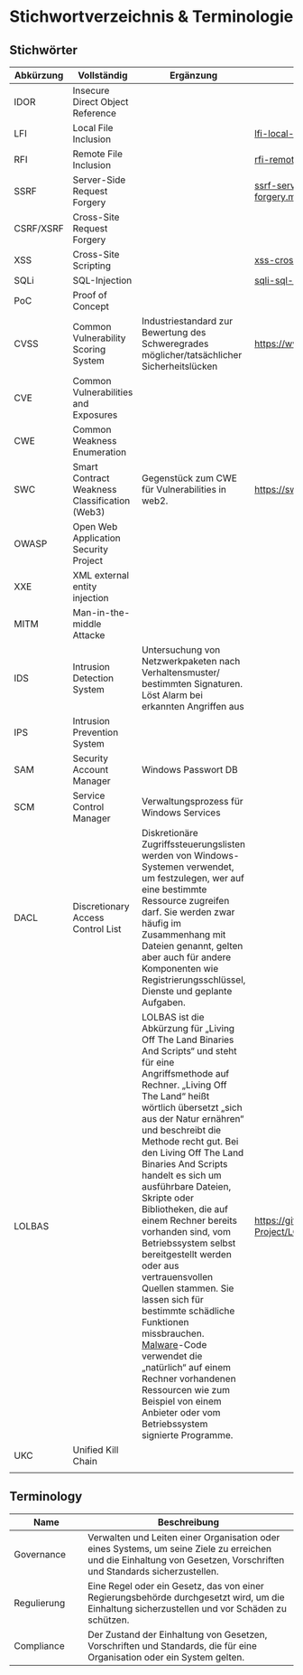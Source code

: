 # Stichwortverzeichnis & Terminologie

## Stichwörter

<table data-full-width="true"><thead><tr><th width="143">Abkürzung</th><th width="243">Vollständig</th><th width="315">Ergänzung</th><th data-type="content-ref"></th></tr></thead><tbody><tr><td>IDOR</td><td>Insecure Direct Object Reference</td><td></td><td></td></tr><tr><td>LFI</td><td>Local File Inclusion</td><td></td><td><a href="angriffsszenarien/webservices/user-eingaben/file-inclusion/lfi-local-file-inclusion.md">lfi-local-file-inclusion.md</a></td></tr><tr><td>RFI</td><td>Remote File Inclusion</td><td></td><td><a href="angriffsszenarien/webservices/user-eingaben/file-inclusion/rfi-remote-file-inclusion.md">rfi-remote-file-inclusion.md</a></td></tr><tr><td>SSRF</td><td>Server-Side Request Forgery</td><td></td><td><a href="angriffsszenarien/webservices/user-eingaben/ssrf-server-side-request-forgery.md">ssrf-server-side-request-forgery.md</a></td></tr><tr><td>CSRF/XSRF</td><td>Cross-Site Request Forgery</td><td></td><td></td></tr><tr><td>XSS</td><td>Cross-Site Scripting</td><td></td><td><a href="angriffsszenarien/webservices/user-eingaben/xss-cross-site-scripting.md">xss-cross-site-scripting.md</a></td></tr><tr><td>SQLi</td><td>SQL-Injection</td><td></td><td><a href="angriffsszenarien/webservices/sqli-sql-injection.md">sqli-sql-injection.md</a></td></tr><tr><td>PoC</td><td>Proof of Concept</td><td></td><td></td></tr><tr><td>CVSS</td><td>Common Vulnerability Scoring System</td><td>Industriestandard zur Bewertung des Schweregrades möglicher/tatsächlicher Sicherheitslücken</td><td><a href="https://www.first.org/cvss/examples">https://www.first.org/cvss/examples</a></td></tr><tr><td>CVE</td><td>Common Vulnerabilities and Exposures</td><td></td><td></td></tr><tr><td>CWE</td><td>Common Weakness Enumeration</td><td></td><td></td></tr><tr><td>SWC</td><td>Smart Contract Weakness Classification (Web3)</td><td>Gegenstück zum CWE für Vulnerabilities in web2.</td><td><a href="https://swcregistry.io/">https://swcregistry.io/</a></td></tr><tr><td>OWASP</td><td>Open Web Application Security Project</td><td></td><td></td></tr><tr><td>XXE</td><td>XML external entity injection</td><td></td><td></td></tr><tr><td>MITM</td><td>Man-in-the-middle Attacke</td><td></td><td></td></tr><tr><td>IDS</td><td>Intrusion Detection System</td><td>Untersuchung von Netzwerkpaketen nach Verhaltensmuster/ bestimmten Signaturen. Löst Alarm bei erkannten Angriffen aus</td><td></td></tr><tr><td>IPS</td><td>Intrusion Prevention System</td><td></td><td></td></tr><tr><td>SAM</td><td>Security Account Manager</td><td>Windows Passwort DB</td><td></td></tr><tr><td>SCM</td><td>Service Control Manager</td><td>Verwaltungsprozess für Windows Services</td><td></td></tr><tr><td>DACL</td><td>Discretionary Access Control List</td><td>Diskretionäre Zugriffssteuerungslisten werden von Windows-Systemen verwendet, um festzulegen, wer auf eine bestimmte Ressource zugreifen darf. Sie werden zwar häufig im Zusammenhang mit Dateien genannt, gelten aber auch für andere Komponenten wie Registrierungsschlüssel, Dienste und geplante Aufgaben.</td><td></td></tr><tr><td>LOLBAS</td><td></td><td>LOLBAS ist die Abkürzung für „Living Off The Land Binaries And Scripts“ und steht für eine Angriffsmethode auf Rechner. „Living Off The Land“ heißt wörtlich übersetzt „sich aus der Natur ernähren“ und beschreibt die Methode recht gut. Bei den Living Off The Land Binaries And Scripts handelt es sich um ausführbare Dateien, Skripte oder Bibliotheken, die auf einem Rechner bereits vorhanden sind, vom Betriebssystem selbst bereitgestellt werden oder aus vertrauensvollen Quellen stammen. Sie lassen sich für bestimmte schädliche Funktionen missbrauchen. <a href="https://www.security-insider.de/was-ist-malware-a-578417/">Malware</a>-Code verwendet die „natürlich“ auf einem Rechner vorhandenen Ressourcen wie zum Beispiel von einem Anbieter oder vom Betriebssystem signierte Programme.</td><td><a href="https://github.com/LOLBAS-Project/LOLBAS">https://github.com/LOLBAS-Project/LOLBAS</a></td></tr><tr><td>UKC</td><td>Unified Kill Chain</td><td></td><td></td></tr><tr><td></td><td></td><td></td><td></td></tr></tbody></table>

## Terminology

<table data-full-width="true"><thead><tr><th width="115">Name</th><th>Beschreibung</th></tr></thead><tbody><tr><td>Governance</td><td>Verwalten und Leiten einer Organisation oder eines Systems, um seine Ziele zu erreichen und die Einhaltung von Gesetzen, Vorschriften und Standards sicherzustellen.</td></tr><tr><td>Regulierung</td><td>Eine Regel oder ein Gesetz, das von einer Regierungsbehörde durchgesetzt wird, um die Einhaltung sicherzustellen und vor Schäden zu schützen.</td></tr><tr><td>Compliance</td><td>Der Zustand der Einhaltung von Gesetzen, Vorschriften und Standards, die für eine Organisation oder ein System gelten.</td></tr></tbody></table>

